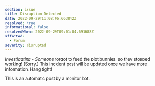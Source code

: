 ```yaml
---
section: issue
title: Disruption Detected
date: 2022-09-29T11:08:06.663842Z
resolved: true
informational: false
resolvedWhen: 2022-09-29T09:01:04.691688Z
affected:
  - Forum
severity: disrupted
---
```

*Investigating* - _Someone_ forgot to feed the plot bunnies, so they stopped working! (Sorry.) This incident post will be updated once we have more information. Hang tight!

This is an automatic post by a monitor bot.
        